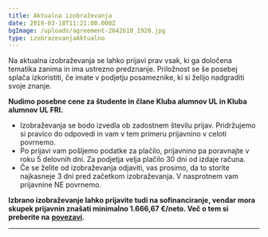 ```yaml
---
title: Aktualna izobraževanja
date: 2019-03-18T11:21:00.000Z
bgImage: /uploads/agreement-2642610_1920.jpg
type: izobrazevanjaAktualno
---
```

Na aktualna izobraževanja se lahko prijavi prav vsak, ki ga določena tematika zanima in ima ustrezno predznanje. Priložnost se še posebej splača izkoristiti, če imate v podjetju posameznike, ki si želijo nadgraditi svoje znanje.

**Nudimo posebne cene za študente in člane Kluba alumnov UL in Kluba alumnov UL FRI.**

* Izobraževanja se bodo izvedla ob zadostnem številu prijav. Pridržujemo si pravico do odpovedi in vam v tem primeru prijavnino v celoti povrnemo. 
* Po prijavi vam pošljemo podatke za plačilo, prijavnino pa poravnajte v roku 5 delovnih dni. Za podjetja velja plačilo 30 dni od izdaje računa.
* Če se želite od izobraževanja odjaviti, vas prosimo, da to storite najkasneje 3 dni pred začetkom izobraževanja. V nasprotnem vam prijavnine NE povrnemo.

**Izbrano izobraževanje lahko prijavite tudi na sofinanciranje, vendar mora skupek prijavnin znašati minimalno 1.666,67 €/neto. Več o tem si preberite na** [**povezavi**](/izobrazevanja/sofinanciranje/)**.**

- - -
